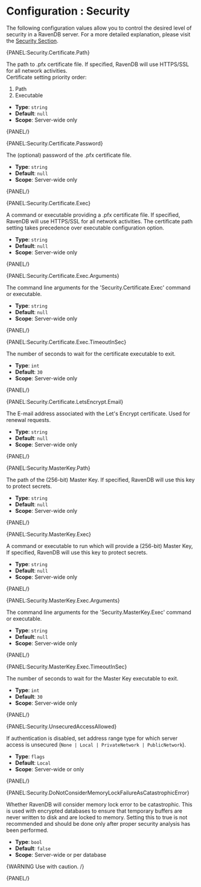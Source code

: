 # Configuration : Security

The following configuration values allow you to control the desired level of security in a RavenDB server. For a more detailed explanation, please visit the [Security Section](../security/overview).

{PANEL:Security.Certificate.Path}

The path to .pfx certificate file. If specified, RavenDB will use HTTPS/SSL for all network activities.   
Certificate setting priority order:   
1. Path   
2. Executable   

- **Type**: `string`
- **Default**: `null`
- **Scope**: Server-wide only

{PANEL/}

{PANEL:Security.Certificate.Password}

The (optional) password of the .pfx certificate file.

- **Type**: `string`
- **Default**: `null`
- **Scope**: Server-wide only

{PANEL/}

{PANEL:Security.Certificate.Exec}

A command or executable providing a .pfx certificate file. If specified, RavenDB will use HTTPS/SSL for all network activities. The certificate path setting takes precedence over executable configuration option.

- **Type**: `string`
- **Default**: `null`
- **Scope**: Server-wide only

{PANEL/}

{PANEL:Security.Certificate.Exec.Arguments}

The command line arguments for the 'Security.Certificate.Exec' command or executable.

- **Type**: `string`
- **Default**: `null`
- **Scope**: Server-wide only

{PANEL/}

{PANEL:Security.Certificate.Exec.TimeoutInSec}

The number of seconds to wait for the certificate executable to exit.

- **Type**: `int`
- **Default**: `30`
- **Scope**: Server-wide only

{PANEL/}

{PANEL:Security.Certificate.LetsEncrypt.Email}

The E-mail address associated with the Let's Encrypt certificate. Used for renewal requests.

- **Type**: `string`
- **Default**: `null`
- **Scope**: Server-wide only

{PANEL/}

{PANEL:Security.MasterKey.Path}

The path of the (256-bit) Master Key. If specified, RavenDB will use this key to protect secrets.

- **Type**: `string`
- **Default**: `null`
- **Scope**: Server-wide only

{PANEL/}

{PANEL:Security.MasterKey.Exec}

A command or executable to run which will provide a (256-bit) Master Key, If specified, RavenDB will use this key to protect secrets.

- **Type**: `string`
- **Default**: `null`
- **Scope**: Server-wide only

{PANEL/}

{PANEL:Security.MasterKey.Exec.Arguments}

The command line arguments for the 'Security.MasterKey.Exec' command or executable. 

- **Type**: `string`
- **Default**: `null`
- **Scope**: Server-wide only

{PANEL/}

{PANEL:Security.MasterKey.Exec.TimeoutInSec}

The number of seconds to wait for the Master Key executable to exit.

- **Type**: `int`
- **Default**: `30`
- **Scope**: Server-wide only

{PANEL/}

{PANEL:Security.UnsecuredAccessAllowed}

If authentication is disabled, set address range type for which server access is unsecured (`None | Local | PrivateNetwork | PublicNetwork`).

- **Type**: `flags`
- **Default**: `Local`
- **Scope**: Server-wide or only

{PANEL/}

{PANEL:Security.DoNotConsiderMemoryLockFailureAsCatastrophicError}

Whether RavenDB will consider memory lock error to be catastrophic. This is used with encrypted databases to ensure that temporary buffers are never written to disk and are locked to memory. Setting this to true is not recommended and should be done only after proper security analysis has been performed.

- **Type**: `bool`
- **Default**: `false`
- **Scope**: Server-wide or per database

{WARNING Use with caution. /}

{PANEL/}
